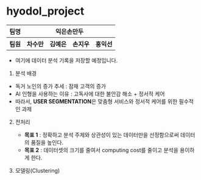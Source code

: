 # hyodol_project

<table>
  <tr>
    <th>팀명</th>
    <th colspan="4"><center>익은손만두</center></th>
  </tr>
  <tr>
    <th>팀원</th>
    <th>차수만</th>
    <th>김예은</th>
    <th>손지우</th>
    <th>홍익선</th>
  </tr>
</table>




- 여기에 데이터 분석 기록을 저장할 예정입니다. 



1. 분석 배경

- 독거 노인의 증가 추세 : 잠재 고객의 증가 
- AI 인형을 사용하는 이유 : 고독사에 대한 불안감 해소 + 정서적 케어
- 따라서, **USER SEGMENTATION**은 맞춤형 서비스와 정서적 케어를 위한 필수적인 과제



2. 전처리
   - **목표 1** : 정확하고 분석 주제와 상관성이 있는 데이터만을 선정함으로써 데이터의 품질을 높인다.
   - **목표 2**  :  데이터셋의 크기를 줄여서 computing cost를 줄이고 분석을 용이하게 한다. 





3. 모델링(Clustering)

   